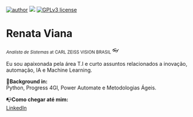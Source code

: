[![author](https://img.shields.io/badge/author-rbviana-red.svg)](https://www.linkedin.com/in/renataborgesviana) [![](https://img.shields.io/badge/python-3.7+-blue.svg)](https://www.python.org/downloads/release/python-365/) [![GPLv3 license](https://img.shields.io/badge/License-GPLv3-blue.svg)](http://perso.crans.org/besson/LICENSE.html)

# Renata Viana
<sub>*Analista de Sistemas* at CARL ZEISS VISION BRASIL</sub> 👓

Eu sou apaixonada pela área T.I e curto assuntos relacionados a inovação, automação, IA e Machine Learning. 


:scroll:**Background in:** <br/>
Python, Progress 4Gl, Power Automate e Metodologias Ágeis.

:mailbox_with_no_mail:**Como chegar até mim:** <br/>
[LinkedIn](https://www.linkedin.com/in/renataborgesviana)


